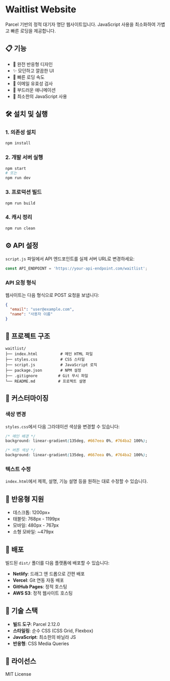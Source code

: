# Waitlist Website

Parcel 기반의 정적 대기자 명단 웹사이트입니다. JavaScript 사용을 최소화하여 가볍고 빠른 로딩을 제공합니다.

## 📋 기능

- 📱 완전 반응형 디자인
- ✨ 모던하고 깔끔한 UI
- 🚀 빠른 로딩 속도
- 📧 이메일 유효성 검사
- 💫 부드러운 애니메이션
- 🎯 최소한의 JavaScript 사용

## 🛠 설치 및 실행

### 1. 의존성 설치
```bash
npm install
```

### 2. 개발 서버 실행
```bash
npm start
# 또는
npm run dev
```

### 3. 프로덕션 빌드
```bash
npm run build
```

### 4. 캐시 정리
```bash
npm run clean
```

## ⚙️ API 설정

`script.js` 파일에서 API 엔드포인트를 실제 서버 URL로 변경하세요:

```javascript
const API_ENDPOINT = 'https://your-api-endpoint.com/waitlist';
```

### API 요청 형식
웹사이트는 다음 형식으로 POST 요청을 보냅니다:

```json
{
  "email": "user@example.com",
  "name": "사용자 이름"
}
```

## 📁 프로젝트 구조

```
waitlist/
├── index.html          # 메인 HTML 파일
├── styles.css          # CSS 스타일
├── script.js           # JavaScript 로직
├── package.json        # NPM 설정
├── .gitignore         # Git 무시 파일
└── README.md          # 프로젝트 설명
```

## 🎨 커스터마이징

### 색상 변경
`styles.css`에서 다음 그라데이션 색상을 변경할 수 있습니다:

```css
/* 메인 배경 */
background: linear-gradient(135deg, #667eea 0%, #764ba2 100%);

/* 버튼 색상 */
background: linear-gradient(135deg, #667eea 0%, #764ba2 100%);
```

### 텍스트 수정
`index.html`에서 제목, 설명, 기능 설명 등을 원하는 대로 수정할 수 있습니다.

## 📱 반응형 지원

- 데스크톱: 1200px+
- 태블릿: 768px - 1199px  
- 모바일: 480px - 767px
- 소형 모바일: ~479px

## 🚀 배포

빌드된 `dist/` 폴더를 다음 플랫폼에 배포할 수 있습니다:

- **Netlify**: 드래그 앤 드롭으로 간편 배포
- **Vercel**: Git 연동 자동 배포
- **GitHub Pages**: 정적 호스팅
- **AWS S3**: 정적 웹사이트 호스팅

## 🔧 기술 스택

- **빌드 도구**: Parcel 2.12.0
- **스타일링**: 순수 CSS (CSS Grid, Flexbox)
- **JavaScript**: 최소한의 바닐라 JS
- **반응형**: CSS Media Queries

## 📄 라이선스

MIT License
